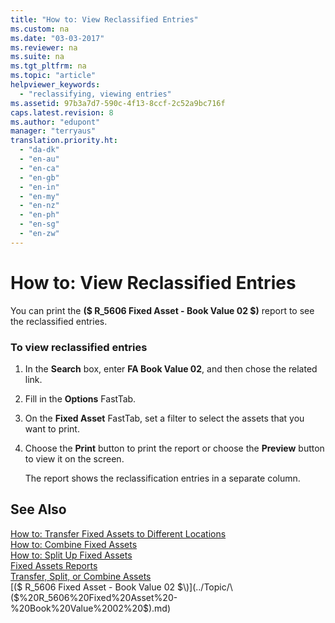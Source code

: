 ```yaml
---
title: "How to: View Reclassified Entries"
ms.custom: na
ms.date: "03-03-2017"
ms.reviewer: na
ms.suite: na
ms.tgt_pltfrm: na
ms.topic: "article"
helpviewer_keywords: 
  - "reclassifying, viewing entries"
ms.assetid: 97b3a7d7-590c-4f13-8ccf-2c52a9bc716f
caps.latest.revision: 8
ms.author: "edupont"
manager: "terryaus"
translation.priority.ht: 
  - "da-dk"
  - "en-au"
  - "en-ca"
  - "en-gb"
  - "en-in"
  - "en-my"
  - "en-nz"
  - "en-ph"
  - "en-sg"
  - "en-zw"
---
```

# How to: View Reclassified Entries
You can print the **\($ R\_5606 Fixed Asset \- Book Value 02 $\)** report to see the reclassified entries.  
  
### To view reclassified entries  
  
1.  In the **Search** box, enter **FA Book Value 02**, and then chose the related link.  
  
2.  Fill in the **Options** FastTab.  
  
3.  On the **Fixed Asset** FastTab, set a filter to select the assets that you want to print.  
  
4.  Choose the **Print** button to print the report or choose the **Preview** button to view it on the screen.  
  
     The report shows the reclassification entries in a separate column.  
  
## See Also  
 [How to: Transfer Fixed Assets to Different Locations](../Finance/how-to-transfer-fixed-assets-to-different-locations.md)   
 [How to: Combine Fixed Assets](../Finance/how-to-combine-fixed-assets.md)   
 [How to: Split Up Fixed Assets](../Finance/how-to-split-up-fixed-assets.md)   
 [Fixed Assets Reports](../Finance/fixed-assets-reports.md)   
 [Transfer, Split, or Combine Assets](../Finance/transfer-split-or-combine-assets.md)   
 [\($ R\_5606 Fixed Asset \- Book Value 02 $\)](../Topic/\($%20R_5606%20Fixed%20Asset%20-%20Book%20Value%2002%20$\).md)